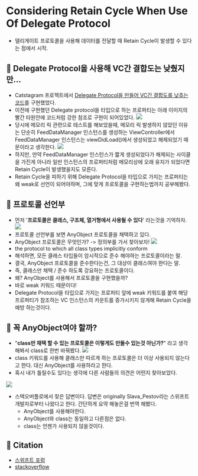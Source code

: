 # Considering Retain Cycle When Use Of Delegate Protocol
- 델리게이트 프로토콜을 사용해 데이터를 전달할 때 Retain Cycle이 발생할 수 있다는 점에서 시작.

## 🍎 Delegate Protocol을 사용해 VC간 결합도는 낮췄지만...
- Catstagram 프로젝트에서 [Delegate Protocol을 만들어 VC간 결합도를 낮추는 코드](https://github.com/KayAhn0126/iOS-Study/tree/main/DesignPattern/DelegateProtocolwithLowCoupling)를 구현했었다.
- 이전에 구현했던 Delegate protocol을 타입으로 하는 프로퍼티는 아래 이미지의 빨간 타원안에 코드처럼 강한 참조로 구현이 되어있었다.
![](https://i.imgur.com/dznDtRT.png)
- 당시에 메모리 릭 관련으로 테스트를 해보았을때, 메모리 릭 발생하지 않았던 이유는 단순히 FeedDataManager 인스턴스를 생성하는 ViewController에서 FeedDataManager 인스턴스는 viewDidLoad()에서 생성되었고 해제되었기 때문이라고 생각한다.
![](https://i.imgur.com/dCgWmJM.png)
- 하지만, 만약 FeedDataManager 인스턴스가 짧게 생성되었다가 해제되는 사이클을 가진게 아니라 일반 인스턴스의 프로퍼티처럼 메모리상에 오래 유지가 되었다면 Retain Cycle이 발생했을지도 모른다.
- Retain Cycle을 피하기 위해 Delegate Protocol을 타입으로 가지는 프로퍼티는 왜 weak로 선언이 되어야하며, 그에 맞게 프로토콜을 구현하는법까지 공부해봤다.

## 🍎 프로토콜 선언부
- 먼저 '**프로토콜은 클래스, 구조체, 열거형에서 사용될 수 있다**' 라는것을 기억하자.
![](https://i.imgur.com/TjQyZji.png)
- 프로토콜 선언부를 보면 AnyObject 프로토콜을 채택하고 있다.
- AnyObject 프로토콜은 무엇인가? -> 정의부를 가서 찾아보자!
![](https://i.imgur.com/6rTFHaf.png)
- the protocol to which all class types implicitly conform
- 해석하면, 모든 클래스 타입들이 암시적으로 준수 해야하는 프로토콜이라는 말.
- 결국, AnyObject 프로토콜을 준수한다는건, 그 대상이 클래스여야 한다는 말.
- 즉, 클래스만 채택 / 준수 하도록 강요하는 프로토콜이다.
- 왜? AnyObject를 사용해서 프로토콜을 구현했을까?
- 바로 weak 키워드 때문이다!
- Delegate Protocol을 타입으로 가지는 프로퍼티 앞에 weak 키워드를 붙여 해당 프로퍼티가 참조하는 VC 인스턴스의 카운트를 증가시키지 않게해 Retain Cycle을 예방 하는것이다.

## 🍎 꼭 AnyObject여야 할까?
- "**class만 채택 할 수 있는 프로토콜은 이렇게도 만들수 있는것 아닌가?**" 라고 생각해봐서 class로 한번 바꿔봤다.
![](https://i.imgur.com/jc0g6tq.png)
- class 키워드를 사용해 클래스만 따르게 하는 프로토콜은 더 이상 사용되지 않는다고 한다. 대신 AnyObject를 사용하라고 한다.
- 혹시 내가 틀릴수도 있다는 생각에 다른 사람들의 의견은 어떤지 찾아보았다.

![](https://i.imgur.com/nV8wHI0.png)
- 스택오버플로에서 찾은 답변이다. 답변은 originally Slava_Pestov라는 스위프트 개발자로부터 나왔다고 한다. 간단하게 요약 해놓은걸 번역 해봤다.
    - AnyObject를 사용해야한다.
    - AnyObject와 class는 동일하고 다른점은 없다.
    - class는 언젠가 사용되지 않을것이다.



## 🍎 Citation
- [스위프트 포럼](https://forums.swift.org/t/class-only-protocols-class-vs-anyobject/11507)
- [stackoverflow](https://stackoverflow.com/questions/30176814/whats-the-difference-between-a-protocol-extended-from-anyobject-and-a-class-onl/32895975#32895975)



